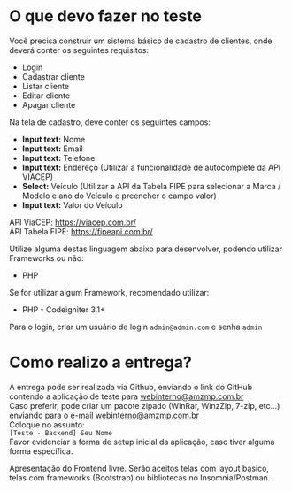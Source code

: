 # O que devo fazer no teste
  
Você precisa construir um sistema básico de cadastro de clientes, onde deverá conter os seguintes requisitos:  
  
- Login  
- Cadastrar cliente  
- Listar cliente  
- Editar cliente  
- Apagar cliente  
  
Na tela de cadastro, deve conter os seguintes campos:  
- **Input text:** Nome  
- **Input text:** Email  
- **Input text:** Telefone  
- **Input text:** Endereço (Utilizar a funcionalidade de autocomplete da API VIACEP)  
- **Select:** Veículo (Utilizar a API da Tabela FIPE para selecionar a Marca / Modelo e ano do Veículo e preencher o campo valor)   
- **Input text:** Valor do Veículo  
  
API ViaCEP: https://viacep.com.br/  
API Tabela FIPE: https://fipeapi.com.br/  
  
Utilize alguma destas linguagem abaixo para desenvolver, podendo utilizar Frameworks ou não:  
- PHP  
  
Se for utilizar algum Framework, recomendado utilizar:  
- PHP - Codeigniter 3.1+  
  
Para o login, criar um usuário de login `admin@admin.com` e senha `admin`  
  
# Como realizo a entrega?
A entrega pode ser realizada via Github, enviando o link do GitHub contendo a aplicação de teste para webinterno@amzmp.com.br  
Caso preferir, pode criar um pacote zipado (WinRar, WinzZip, 7-zip, etc...) enviando para o e-mail webinterno@amzmp.com.br  
Coloque no assunto:  
`[Teste - Backend] Seu Nome`  
Favor evidenciar a forma de setup inicial da aplicação, caso tiver alguma forma específica.

Apresentação do Frontend livre. Serão aceitos telas com layout basico, telas com frameworks (Bootstrap) ou bibliotecas no Insomnia/Postman.  
